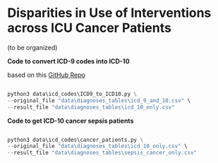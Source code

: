 # Disparities in Use of Interventions across ICU Cancer Patients


(to be organized)

**Code to convert ICD-9 codes into ICD-10**

based on this [GitHub Repo](https://github.com/AtlasCUMC/ICD10-ICD9-codes-conversion)

```py

python3 data\icd_codes\ICD9_to_ICD10.py \
--original_file "data\diagnoses_tables\icd_9_and_10.csv" \
--result_file "data\diagnoses_tables\icd_10_only.csv"

```

**Code to get ICD-10 cancer sepsis patients**

```py

python3 data\icd_codes\cancer_patients.py \
--original_file "data\diagnoses_tables\icd_10_only.csv" \
--result_file "data\diagnoses_tables\sepsis_cancer_only.csv"

```